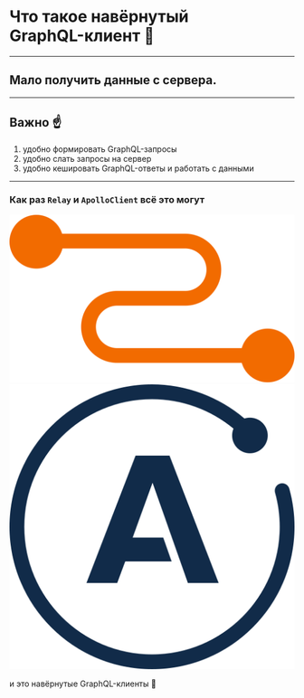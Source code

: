 # Что такое навёрнутый <br/>GraphQL-клиент 🤘

-----

## Мало получить данные с сервера.

-----

## Важно ☝️ <!-- .element: class="green" -->

1. удобно формировать GraphQL-запросы <!-- .element: class="fragment green" -->
2. удобно слать запросы на сервер <!-- .element: class="fragment green" -->
3. удобно кешировать GraphQL-ответы и работать с данными <!-- .element: class="fragment green" -->

-----

### Как раз `Relay` и `ApolloClient` всё это могут

![relay](../assets/relay.svg) <!-- .element: style="max-width: 400px;" class="plain"  --> ![apollo](../assets/apollo.svg) <!-- .element: style="max-width: 300px;" class="plain"  -->

и это навёрнутые GraphQL-клиенты 🤘
